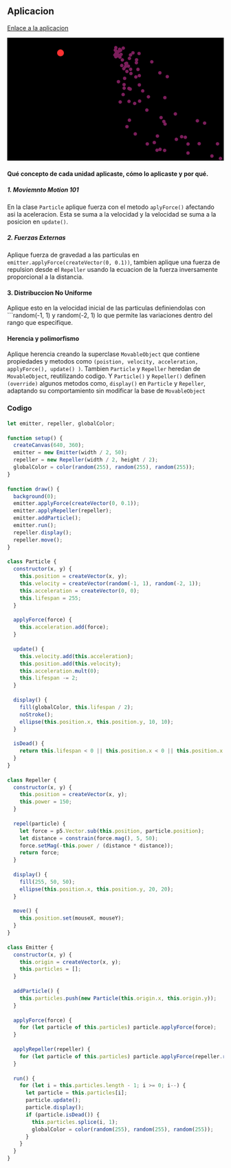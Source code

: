 ## Aplicacion 

[Enlace a la aplicacion](https://editor.p5js.org/DonTuvo/sketches/hteoJdOUA)

![Kylian Mbappe](../../../../assets/uni5-aplo.png)

#### Qué concepto de cada unidad aplicaste, cómo lo aplicaste y por qué.

##### 1. Moviemnto Motion 101 

En la clase ```Particle``` aplique fuerza con el metodo ```aplyForce()``` afectando asi la aceleracion. Esta se suma a la velocidad y la velocidad se suma a la posicion en ```update()```.

##### 2. Fuerzas Externas

Aplique fuerza de gravedad a las particulas en ``` emitter.applyForce(createVector(0, 0.1))```, tambien aplique una fuerza de repulsion desde el ```Repeller``` usando la ecuacion de la fuerza inversamente proporcional a la distancia.

#### 3. Distribuccion No Uniforme

Aplique esto en la velocidad inicial de las particulas definiendolas con ```random(-1, 1) y random(-2, 1) lo que permite las variaciones dentro del rango que especifique.

#### Herencia y polimorfismo

Aplique herencia creando la superclase ```MovableObject``` que contiene propiedades y metodos como ``` (poistion, velocity, acceleration, applyForce(), update() ) ```.
Tambien ```Particle``` y ```Repeller``` heredan de ```MovableObject```, reutilizando codigo.
Y ```Particle()``` y ```Repeller()``` definen ```(override)``` algunos metodos como, ``` display() ``` en ``` Particle ``` y ``` Repeller ```, adaptando su comportamiento sin modificar la base de ``` MovableObject ```


### Codigo 

``` js 
let emitter, repeller, globalColor;

function setup() {
  createCanvas(640, 360);
  emitter = new Emitter(width / 2, 50);
  repeller = new Repeller(width / 2, height / 2);
  globalColor = color(random(255), random(255), random(255));
}

function draw() {
  background(0);
  emitter.applyForce(createVector(0, 0.1));
  emitter.applyRepeller(repeller);
  emitter.addParticle();
  emitter.run();
  repeller.display();
  repeller.move();
}

class Particle {
  constructor(x, y) {
    this.position = createVector(x, y);
    this.velocity = createVector(random(-1, 1), random(-2, 1));
    this.acceleration = createVector(0, 0);
    this.lifespan = 255;
  }

  applyForce(force) {
    this.acceleration.add(force);
  }

  update() {
    this.velocity.add(this.acceleration);
    this.position.add(this.velocity);
    this.acceleration.mult(0);
    this.lifespan -= 2;
  }

  display() {
    fill(globalColor, this.lifespan / 2);
    noStroke();
    ellipse(this.position.x, this.position.y, 10, 10);
  }

  isDead() {
    return this.lifespan < 0 || this.position.x < 0 || this.position.x > width || this.position.y < 0 || this.position.y > height;
  }
}

class Repeller {
  constructor(x, y) {
    this.position = createVector(x, y);
    this.power = 150;
  }

  repel(particle) {
    let force = p5.Vector.sub(this.position, particle.position);
    let distance = constrain(force.mag(), 5, 50);
    force.setMag(-this.power / (distance * distance));
    return force;
  }

  display() {
    fill(255, 50, 50);
    ellipse(this.position.x, this.position.y, 20, 20);
  }

  move() {
    this.position.set(mouseX, mouseY);
  }
}

class Emitter {
  constructor(x, y) {
    this.origin = createVector(x, y);
    this.particles = [];
  }

  addParticle() {
    this.particles.push(new Particle(this.origin.x, this.origin.y));
  }

  applyForce(force) {
    for (let particle of this.particles) particle.applyForce(force);
  }

  applyRepeller(repeller) {
    for (let particle of this.particles) particle.applyForce(repeller.repel(particle));
  }

  run() {
    for (let i = this.particles.length - 1; i >= 0; i--) {
      let particle = this.particles[i];
      particle.update();
      particle.display();
      if (particle.isDead()) {
        this.particles.splice(i, 1);
        globalColor = color(random(255), random(255), random(255));
      }
    }
  }
}

``` 

